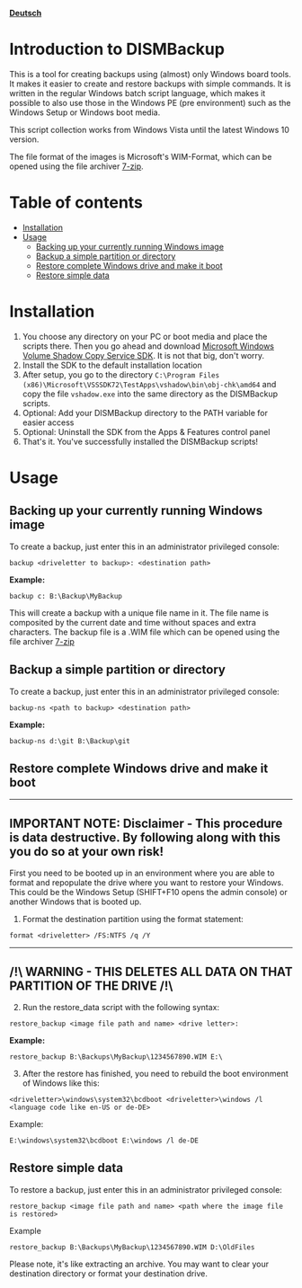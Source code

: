 **[Deutsch](LIESMICH.md)**

# Introduction to DISMBackup
This is a tool for creating backups using (almost) only Windows board tools. It makes it easier to create and restore backups with simple commands. It is written in the regular Windows batch script language, which makes it possible to also use those in the Windows PE (pre environment) such as the Windows Setup or Windows boot media.

This script collection works from Windows Vista until the latest Windows 10 version.

The file format of the images is Microsoft's WIM-Format, which can be opened using the file archiver [7-zip](https://www.7-zip.org/).

# Table of contents
* [Installation](#Installation)
* [Usage](#Usage)
    * [Backing up your currently running Windows image](#backing-up-your-currently-running-windows-image)
    * [Backup a simple partition or directory](#backup-a-simple-partition-or-directory)
    * [Restore complete Windows drive and make it boot](#restore-complete-windows-drive-and-make-it-boot)
    * [Restore simple data](#restore-simple-data)

# Installation
1. You choose any directory on your PC or boot media and place the scripts there. Then you go ahead and download [Microsoft Windows Volume Shadow Copy Service SDK](https://www.microsoft.com/en-us/download/details.aspx?id=23490). It is not that big, don't worry.
2. Install the SDK to the default installation location
3. After setup, you go to the directory `C:\Program Files (x86)\Microsoft\VSSSDK72\TestApps\vshadow\bin\obj-chk\amd64` and copy the file `vshadow.exe` into the same directory as the DISMBackup scripts.
4. Optional: Add your DISMBackup directory to the PATH variable for easier access
5. Optional: Uninstall the SDK from the Apps & Features control panel
6. That's it. You've successfully installed the DISMBackup scripts!

# Usage
## Backing up your currently running Windows image
To create a backup, just enter this in an administrator privileged console:
```
backup <driveletter to backup>: <destination path>
```
**Example:**
```
backup c: B:\Backup\MyBackup
```
This will create a backup with a unique file name in it. The file name is composited by the current date and time without spaces and extra characters. The backup file is a .WIM file which can be opened using the file archiver [7-zip](https://www.7-zip.org/)
## Backup a simple partition or directory
To create a backup, just enter this in an administrator privileged console:
```
backup-ns <path to backup> <destination path>
```
**Example:**
```
backup-ns d:\git B:\Backup\git
```
## Restore complete Windows drive and make it boot
---
**IMPORTANT NOTE: Disclaimer - This procedure is data destructive. By following along with this you do so at your own risk!**
---
First you need to be booted up in an environment where you are able to format and repopulate the drive where you want to restore your Windows. This could be the Windows Setup (SHIFT+F10 opens the admin console) or another Windows that is booted up.

1. Format the destination partition using the format statement:
```
format <driveletter> /FS:NTFS /q /Y
```
---
**/!\ WARNING - THIS DELETES ALL DATA ON THAT PARTITION OF THE DRIVE /!\\**
---
2. Run the restore_data script with the following syntax:
```
restore_backup <image file path and name> <drive letter>:
```
**Example:**
```
restore_backup B:\Backups\MyBackup\1234567890.WIM E:\
```
3. After the restore has finished, you need to rebuild the boot environment of Windows like this:
```
<driveletter>\windows\system32\bcdboot <driveletter>\windows /l <language code like en-US or de-DE>
```
Example:
```
E:\windows\system32\bcdboot E:\windows /l de-DE
```
## Restore simple data
To restore a backup, just enter this in an administrator privileged console:
```
restore_backup <image file path and name> <path where the image file is restored>
```
Example
```
restore_backup B:\Backups\MyBackup\1234567890.WIM D:\OldFiles
```
Please note, it's like extracting an archive. You may want to clear your destination directory or format your destination drive.
